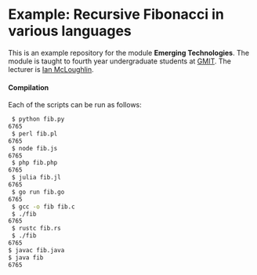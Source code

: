 # Example: Recursive Fibonacci in various languages

This is an example repository for the module **Emerging Technologies**.
The module is taught to fourth year undergraduate students at [GMIT](http://www.gmit.ie).
The lecturer is [Ian McLoughlin](https://ianmcloughlin.github.io).

#### Compilation
Each of the scripts can be run as follows:
```bash
 $ python fib.py
6765
 $ perl fib.pl 
6765
 $ node fib.js 
6765
 $ php fib.php 
6765
 $ julia fib.jl 
6765
 $ go run fib.go
6765
 $ gcc -o fib fib.c
 $ ./fib
6765
 $ rustc fib.rs 
 $ ./fib
6765
$ javac fib.java
$ java fib
6765
```
